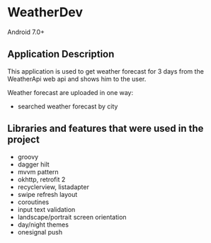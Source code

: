 # WeatherDev
Android 7.0+

## Application Description
This application is used to get weather forecast for 3 days from the WeatherApi web api and shows him to the user.

Weather forecast are uploaded in one way:
- searched weather forecast by city

## Libraries and features that were used in the project
- groovy
- dagger hilt
- mvvm pattern
- okhttp, retrofit 2
- recyclerview, listadapter
- swipe refresh layout
- coroutines
- input text validation
- landscape/portrait screen orientation
- day/night themes
- onesignal push
